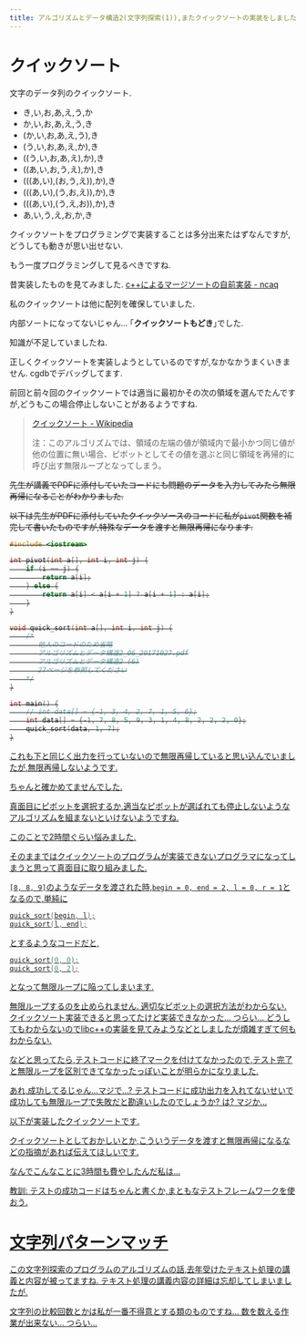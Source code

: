 ```yaml
---
title: アルゴリズムとデータ構造2(文字列探索(1)),またクイックソートの実装をしました
---
```


# クイックソート

文字のデータ列のクイックソート.

* き,い,お,あ,え,う,か
* か,い,お,あ,え,う,き
* (か,い,お,あ,え,う),き
* (う,い,お,あ,え,か),き
* ((う,い,お,あ,え),か),き
* ((あ,い,お,う,え),か),き
* (((あ,い),(お,う,え)),か),き
* (((あ,い),(う,お,え)),か),き
* (((あ,い),(う,え,お)),か),き
* あ,い,う,え,お,か,き

クイックソートをプログラミングで実装することは多分出来たはずなんですが,どうしても動きが思い出せない.

もう一度プログラミングして見るべきですね.

昔実装したものを見てみました.
[c++によるマージソートの自前実装 - ncaq](https://www.ncaq.net/2017/01/13/)

私のクイックソートは他に配列を確保していました.

内部ソートになってないじゃん…
｢**クイックソートもどき**｣でした.

知識が不足していましたね.

正しくクイックソートを実装しようとしているのですが,なかなかうまくいきません.
cgdbでデバッグしてます.

前回と前々回のクイックソートでは適当に最初かその次の領域を選んでたんですが,どうもこの場合停止しないことがあるようですね.

> [クイックソート - Wikipedia](https://ja.wikipedia.org/wiki/%E3%82%AF%E3%82%A4%E3%83%83%E3%82%AF%E3%82%BD%E3%83%BC%E3%83%88)
>
> 注：このアルゴリズムでは、領域の左端の値が領域内で最小かつ同じ値が他の位置に無い場合、ピボットとしてその値を選ぶと同じ領域を再帰的に呼び出す無限ループとなってしまう。

<del>
先生が講義でPDFに添付していたコードにも問題のデータを入力してみたら無限再帰になることがわかりました.

以下は先生がPDFに添付していたクイックソースのコードに私が`pivot`関数を補完して書いたものですが,特殊なデータを渡すと無限再帰になります.

~~~cpp
#include <iostream>

int pivot(int a[], int i, int j) {
    if (i == j) {
        return a[i];
    } else {
        return a[i] < a[i + 1] ? a[i + 1] : a[i];
    }
}

void quick_sort(int a[], int i, int j) {
    /*
       他人のコードのため省略
       アルゴリズムとデータ構造2_06_20171027.pdf
       アルゴリズムとデータ構造2 (6)
       27ページを参照してください
    */
}

int main() {
    // int data[] = {-1, 3, 4, 2, 7, 1, 5, 6};
    int data[] = {-1, 7, 8, 5, 9, 3, 1, 4, 8, 2, 2, 2, 0};
    quick_sort(data, 1, 7);
}
~~~

</del>

<ins>
これも下と同じく出力を行っていないので無限再帰していると思い込んでいましたが,無限再帰しないようです.

ちゃんと確かめてませんでした.
</ins>

真面目にピボットを選択するか,適当なピボットが選ばれても停止しないようなアルゴリズムを組まないといけないようですね.

このことで2時間ぐらい悩みました.

そのままではクイックソートのプログラムが実装できないプログラマになってしまうと思って真面目に取り組みました.

`[8, 8, 9]`のようなデータを渡された時,`begin = 0, end = 2, l = 0, r = 1`となるので,単純に

~~~cpp
quick_sort(begin, l);
quick_sort(l, end);
~~~

とするようなコードだと,

~~~cpp
quick_sort(0, 0);
quick_sort(0, 2);
~~~

となって無限ループに陥ってしまいます.

無限ループするのを止められません.
適切なピボットの選択方法がわからない.
クイックソート実装できると思ってたけど実装できなかった…
つらい…
どうしてもわからないのでlibc++の実装を見てみようなどとしましたが煩雑すぎて何もわからない.

などと思ってたら,テストコードに終了マークを付けてなかったので,テスト完了と無限ループを区別できてなかったっぽいことが明らかになりました.

あれ,成功してるじゃん…マジで…?
テストコードに成功出力を入れてないせいで成功しても無限ループで失敗だと勘違いしたのでしょうか?
は?
マジか…

以下が実装したクイックソートです.

クイックソートとしておかしいとか,こういうデータを渡すと無限再帰になるなどの指摘があれば伝えてほしいです.

<script src="https://gist.github.com/ncaq/5686a0fd36bf3076e19f652156fabacc.js"></script>

なんでこんなことに3時間も費やしたんだ私は…

教訓: テストの成功コードはちゃんと書くか,まともなテストフレームワークを使おう.

# 文字列パターンマッチ

この文字列探索のプログラムのアルゴリズムの話,去年受けたテキスト処理の講義と内容が被ってますね.
テキスト処理の講義内容の詳細は忘却してしまいましたが.

文字列の比較回数とかは私が一番不得意とする類のものですね…
数を数える作業が出来ない…
つらい…
